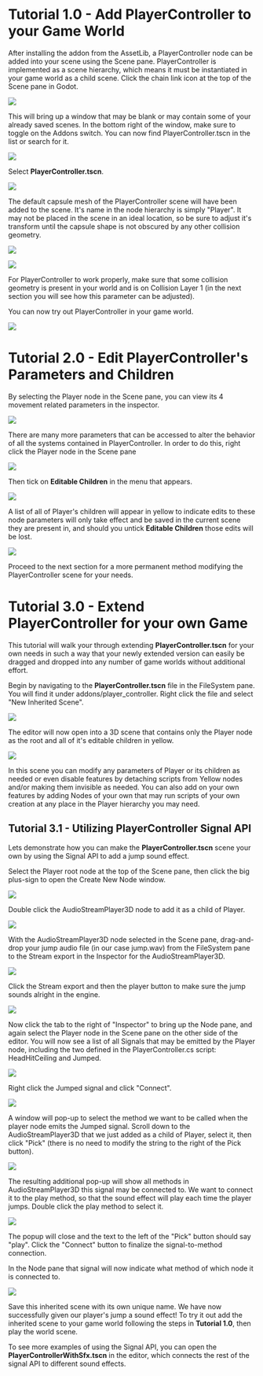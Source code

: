 # Tutorial 1.0 - Add PlayerController to your Game World

After installing the addon from the AssetLib, a PlayerController node can be added into your scene using the Scene pane. PlayerController is implemented as a scene hierarchy, which means it must be instantiated in your game world as a child scene. Click the chain link icon at the top of the Scene pane in Godot.

![](images/getting-started_instantiate-child-scene.png)

This will bring up a window that may be blank or may contain some of your already saved scenes. In the bottom right of the window, make sure to toggle on the Addons switch. You can now find PlayerController.tscn in the list or search for it.

![](images/getting-started_select-scene-addons.png)

Select **PlayerController.tscn**.

![](images/getting-started_player-controller.png)

The default capsule mesh of the PlayerController scene will have been added to the scene. It's name in the node hierarchy is simply "Player". It may not be placed in the scene in an ideal location, so be sure to adjust it's transform until the capsule shape is not obscured by any other collision geometry. 

![](images/getting-started_player-controller-placement-1.png)

![](images/getting-started_player-controller-placement-2.png)

For PlayerController to work properly, make sure that some collision geometry is present in your world and is on Collision Layer 1 (in the next section you will see how this parameter can be adjusted). 

You can now try out PlayerController in your game world.

![](images/getting-started_play-scene.png)

# Tutorial 2.0 - Edit PlayerController's Parameters and Children

By selecting the Player node in the Scene pane, you can view its 4 movement related parameters in the inspector. 

![](images/getting-started_player-inspector.png)

There are many more parameters that can be accessed to alter the behavior of all the systems contained in PlayerController. In order to do this, right click the Player node in the Scene pane

![](images/getting-started_right-click-player.png)

Then tick on **Editable Children** in the menu that appears.

![](images/getting-started_editable-children.png)

A list of all of Player's children will appear in yellow to indicate edits to these node parameters will only take effect and be saved in the current scene they are present in, and should you untick **Editable Children** those edits will be lost.

![](images/getting-started_showing-editable-children.png)

Proceed to the next section for a more permanent method modifying the PlayerController scene for your needs. 

# Tutorial 3.0 - Extend PlayerController for your own Game

This tutorial will walk your through extending **PlayerController.tscn** for your own needs in such a way that your newly extended version can easily be dragged and dropped into any number of game worlds without additional effort. 

Begin by navigating to the **PlayerController.tscn** file in the FileSystem pane. You will find it under addons/player_controller. Right click the file and select "New Inherited Scene". 

![](images/getting-started_inherited-scene.png)

The editor will now open into a 3D scene that contains only the Player node as the root and all of it's editable children in yellow. 

![](images/getting-started_inherited-scene-player-controller.png)

In this scene you can modify any parameters of Player or its children as needed or even disable features by detaching scripts from Yellow nodes and/or making them invisible as needed. You can also add on your own features by adding Nodes of your own that may run scripts of your own creation at any place in the Player hierarchy you may need.

## Tutorial 3.1 - Utilizing PlayerController Signal API

Lets demonstrate how you can make the **PlayerController.tscn** scene your own by using the Signal API to add a jump sound effect. 

Select the Player root node at the top of the Scene pane, then click the big plus-sign to open the Create New Node window.

![](images/tutorials_add-node.png)

Double click the AudioStreamPlayer3D node to add it as a child of Player. 

![](images/tutorials_create-new-node.png)

With the AudioStreamPlayer3D node selected in the Scene pane, drag-and-drop your jump audio file (in our case jump.wav) from the FileSystem pane to the Stream export in the Inspector for the AudioStreamPlayer3D.

![](images/tutorial_drag-n-drop-wav.gif)

Click the Stream export and then the player button to make sure the jump sounds alright in the engine. 

![](images/tutorials_playing-sfx-engine.png)

Now click the tab to the right of "Inspector" to bring up the Node pane, and again select the Player node in the Scene pane on the other side of the editor. You will now see a list of all Signals that may be emitted by the Player node, including the two defined in the PlayerController.cs script: HeadHitCeiling and Jumped.

![](images/tutorials_node-pane.png)

Right click the Jumped signal and click "Connect".

![](images/tutorials_connect_jumped.png)

A window will pop-up to select the method we want to be called when the player node emits the Jumped signal. Scroll down to the AudioStreamPlayer3D that we just added as a child of Player, select it, then click "Pick" (there is no need to modify the string to the right of the Pick button).

![](images/tutorials_signal-connect-popup.png)

The resulting additional pop-up will show all methods in AudioStreamPlayer3D this signal may be connected to. We want to connect it to the play method, so that the sound effect will play each time the player jumps. Double click the play method to select it. 

![](images/tutorials_select-method-popup.png)

The popup will close and the text to the left of the "Pick" button should say "play". Click the "Connect" button to finalize the signal-to-method connection.  

In the Node pane that signal will now indicate what method of which node it is connected to.

![](images/tutorials_connected-jumped.png)

Save this inherited scene with its own unique name. We have now successfully given our player's jump a sound effect! To try it out add the inherited scene to your game world following the steps in **Tutorial 1.0**, then play the world scene.  

To see more examples of using the Signal API, you can open the **PlayerControllerWithSfx.tscn** in the editor, which connects the rest of the signal API to different sound effects.
